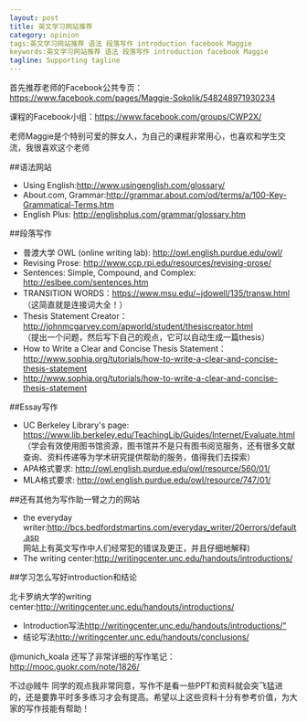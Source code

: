 ```yaml
---
layout: post
title: 英文学习网站推荐
category: opinion
tags:英文学习网站推荐 语法 段落写作 introduction facebook Maggie
keywords:英文学习网站推荐 语法 段落写作 introduction facebook Maggie
tagline: Supporting tagline
---
```


首先推荐老师的Facebook公共专页：<a href="https://www.facebook.com/pages/Maggie-Sokolik/548248971930234">https://www.facebook.com/pages/Maggie-Sokolik/548248971930234</a>

课程的Facebook小组：<a href="https://www.facebook.com/groups/CWP2X/">https://www.facebook.com/groups/CWP2X/</a>

老师Maggie是个特别可爱的胖女人，为自己的课程非常用心，也喜欢和学生交流，我很喜欢这个老师

##语法网站
<ul>
    <li>Using English:<a href="http://www.usingenglish.com/glossary/">http://www.usingenglish.com/glossary/</a></li>
    <li>About.com, Grammar:<a href="http://grammar.about.com/od/terms/a/100-Key-Grammatical-Terms.htm">http://grammar.about.com/od/terms/a/100-Key-Grammatical-Terms.htm</a></li>
    <li>English Plus: <a href="http://englishplus.com/grammar/glossary.htm">http://englishplus.com/grammar/glossary.htm</a></li>
</ul>
##段落写作
<ul>
    <li>普渡大学 OWL (online writing lab): <a href="http://owl.english.purdue.edu/owl/">http://owl.english.purdue.edu/owl/</a></li>
    <li>Revising Prose: <a href="http://www.ccp.rpi.edu/resources/revising-prose/">http://www.ccp.rpi.edu/resources/revising-prose/</a></li>
    <li>Sentences: Simple, Compound, and Complex: <a href="http://eslbee.com/sentences.htm">http://eslbee.com/sentences.htm</a></li>
    <li>TRANSITION WORDS：<a href="https://www.msu.edu/~jdowell/135/transw.html">https://www.msu.edu/~jdowell/135/transw.html</a></li>
    （这简直就是连接词大全！）
    <li>Thesis Statement Creator：<a href="http://johnmcgarvey.com/apworld/student/thesiscreator.html">http://johnmcgarvey.com/apworld/student/thesiscreator.html</a></li>
    （提出一个问题，然后写下自己的观点，它可以自动生成一篇thesis）
    <li>How to Write a Clear and Concise Thesis Statement：<a href="http://www.sophia.org/tutorials/how-to-write-a-clear-and-concise-thesis-statement">http://www.sophia.org/tutorials/how-to-write-a-clear-and-concise-thesis-statement</a></li>
    <li><a href="http://www.sophia.org/tutorials/how-to-write-a-clear-and-concise-thesis-statement">http://www.sophia.org/tutorials/how-to-write-a-clear-and-concise-thesis-statement</a></li>
</ul>
##Essay写作
<ul>
    <li>UC Berkeley Library's page: <a href="https://www.lib.berkeley.edu/TeachingLib/Guides/Internet/Evaluate.html">https://www.lib.berkeley.edu/TeachingLib/Guides/Internet/Evaluate.html</a></li>
    （学会有效使用图书馆资源，图书馆并不是只有图书阅览服务，还有很多文献查询、资料传递等为学术研究提供帮助的服务，值得我们去探索）
    <li>APA格式要求: <a href="http://owl.english.purdue.edu/owl/resource/560/01/">http://owl.english.purdue.edu/owl/resource/560/01/</a></li>
    <li>MLA格式要求: <a href="http://owl.english.purdue.edu/owl/resource/747/01/">http://owl.english.purdue.edu/owl/resource/747/01/</a></li>
</ul>
##还有其他为写作助一臂之力的网站
<ul> 
    <li>the everyday writer:<a href="http://bcs.bedfordstmartins.com/everyday_writer/20errors/default.asp">http://bcs.bedfordstmartins.com/everyday_writer/20errors/default.asp</a></li>网站上有英文写作中人们经常犯的错误及更正，并且仔细地解释)
    <li>The writing center:<a href="http://writingcenter.unc.edu/handouts/introductions/">http://writingcenter.unc.edu/handouts/introductions/</a></li>
</ul>
##学习怎么写好introduction和结论

北卡罗纳大学的writing center:<a href="http://writingcenter.unc.edu/handouts/introductions/">http://writingcenter.unc.edu/handouts/introductions/</a>
<ul> 
    <li>Introduction写法<a href="http://writingcenter.unc.edu/handouts/introductions/">http://writingcenter.unc.edu/handouts/introductions/"</a></li>
    <li>结论写法<a href="http://writingcenter.unc.edu/handouts/conclusions/">http://writingcenter.unc.edu/handouts/conclusions/</a></li>
</ul>
@munich_koala 还写了非常详细的写作笔记：<a href="http://mooc.guokr.com/note/1826/">http://mooc.guokr.com/note/1826/</a>

不过@贼牛 同学的观点我非常同意，写作不是看一些PPT和资料就会突飞猛进的，还是要靠平时多多练习才会有提高。希望以上这些资料十分有参考价值，为大家的写作技能有帮助！

